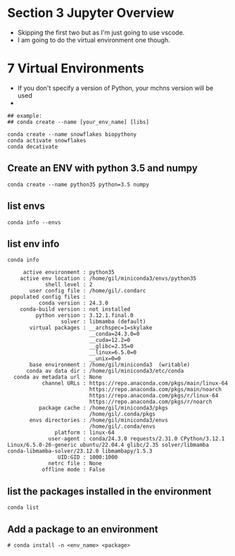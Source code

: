 # Section 3 Jupyter Overview 

- Skipping the first two but as I'm just going to use vscode.
- I am going to do the virtual environment one though.

# 7 Virtual Environments

- If you don't specify a version of Python, your mchns version will be used
- 

```
## example: 
## conda create --name [your_env_name] [libs]

conda create --name snowflakes biopythony
conda activate snowflakes
conda decativate 
```

## Create an ENV with python 3.5 and numpy

```
conda create --name python35 python=3.5 numpy 
```

## list envs
```
conda info --envs
```

## list env info
```
conda info

     active environment : python35
    active env location : /home/gil/miniconda3/envs/python35
            shell level : 2
       user config file : /home/gil/.condarc
 populated config files : 
          conda version : 24.3.0
    conda-build version : not installed
         python version : 3.12.1.final.0
                 solver : libmamba (default)
       virtual packages : __archspec=1=skylake
                          __conda=24.3.0=0
                          __cuda=12.2=0
                          __glibc=2.35=0
                          __linux=6.5.0=0
                          __unix=0=0
       base environment : /home/gil/miniconda3  (writable)
      conda av data dir : /home/gil/miniconda3/etc/conda
  conda av metadata url : None
           channel URLs : https://repo.anaconda.com/pkgs/main/linux-64
                          https://repo.anaconda.com/pkgs/main/noarch
                          https://repo.anaconda.com/pkgs/r/linux-64
                          https://repo.anaconda.com/pkgs/r/noarch
          package cache : /home/gil/miniconda3/pkgs
                          /home/gil/.conda/pkgs
       envs directories : /home/gil/miniconda3/envs
                          /home/gil/.conda/envs
               platform : linux-64
             user-agent : conda/24.3.0 requests/2.31.0 CPython/3.12.1 Linux/6.5.0-26-generic ubuntu/22.04.4 glibc/2.35 solver/libmamba conda-libmamba-solver/23.12.0 libmambapy/1.5.3
                UID:GID : 1000:1000
             netrc file : None
           offline mode : False

```

## list the packages installed in the environment
```
conda list 
```

## Add a package to an environment 
```
# conda install -n <env_name> <package> 
```